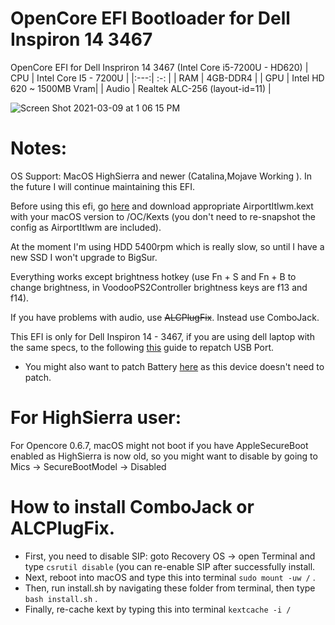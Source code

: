 # OpenCore EFI Bootloader for Dell Inspiron 14 3467
OpenCore EFI for Dell Inspriron 14 3467 (Intel Core i5-7200U - HD620)
| CPU | Intel Core I5 - 7200U |
|:---:| :-:                   |
| RAM | 4GB-DDR4              |
| GPU | Intel HD 620 ~ 1500MB Vram|
| Audio | Realtek ALC-256 (layout-id=11) |

![Screen Shot 2021-03-09 at 1 06 15 PM](https://user-images.githubusercontent.com/57698887/110426230-50186780-80d8-11eb-91bb-45d2d78e5b6e.png)

# Notes:
OS Support: MacOS HighSierra and newer (Catalina,Mojave Working ). In the future I will continue maintaining this EFI.

Before using this efi, go [here](https://github.com/OpenIntelWireless/itlwm/releases/) and download appropriate AirportItlwm.kext with your macOS version to /OC/Kexts (you don't need to re-snapshot the config as AirportItlwm are included).

At the moment I'm using HDD 5400rpm which is really slow, so until I have a new SSD I won't upgrade to BigSur.

Everything works except brightness hotkey (use Fn + S and Fn + B to change brightness, in VoodooPS2Controller brightness keys are f13 and f14).

If you have problems with audio, use ~~ALCPlugFix~~. Instead use ComboJack.

This EFI is only for Dell Inspiron 14 - 3467, if you are using dell laptop with the same specs, to the following [this](https://dortania.github.io/OpenCore-Post-Install/usb/) guide to repatch USB Port.

* You might also want to patch Battery [here](https://dortania.github.io/OpenCore-Post-Install/laptop-specific/battery.html#dsdt-patching) as this device doesn't need to patch.

# For HighSierra user:

For Opencore 0.6.7, macOS might not boot if you have AppleSecureBoot enabled as HighSierra is now old, so you might want to disable by going to Mics -> SecureBootModel -> Disabled

# How to install ComboJack or ALCPlugFix. 

* First, you need to disable SIP: goto Recovery OS -> open Terminal and type ``` csrutil disable ``` (you can re-enable SIP after successfully install.
* Next, reboot into macOS and type this into terminal ``` sudo mount -uw / ``` . 
* Then, run install.sh by navigating these folder from terminal, then type ``` bash install.sh ``` . 
* Finally, re-cache kext by typing this into terminal ``` kextcache -i / ```
